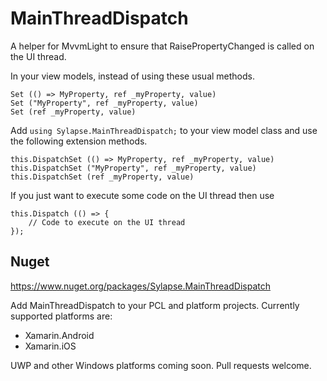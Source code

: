 # MainThreadDispatch

A helper for MvvmLight to ensure that RaisePropertyChanged is called on the UI thread.

In your view models, instead of using these usual methods.

```
Set (() => MyProperty, ref _myProperty, value)
Set ("MyProperty", ref _myProperty, value)
Set (ref _myProperty, value)
```

Add `using Sylapse.MainThreadDispatch;` to your view model class and use the following extension methods.

```
this.DispatchSet (() => MyProperty, ref _myProperty, value)
this.DispatchSet ("MyProperty", ref _myProperty, value)
this.DispatchSet (ref _myProperty, value)
```

If you just want to execute some code on the UI thread then use

```
this.Dispatch (() => {
    // Code to execute on the UI thread
});
```

## Nuget

https://www.nuget.org/packages/Sylapse.MainThreadDispatch

Add MainThreadDispatch to your PCL and platform projects. Currently supported platforms are:

- Xamarin.Android
- Xamarin.iOS

UWP and other Windows platforms coming soon. Pull requests welcome.
